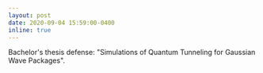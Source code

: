 ```yaml
---
layout: post
date: 2020-09-04 15:59:00-0400
inline: true
---
```


Bachelor's thesis defense: "Simulations of Quantum Tunneling for Gaussian Wave Packages".

